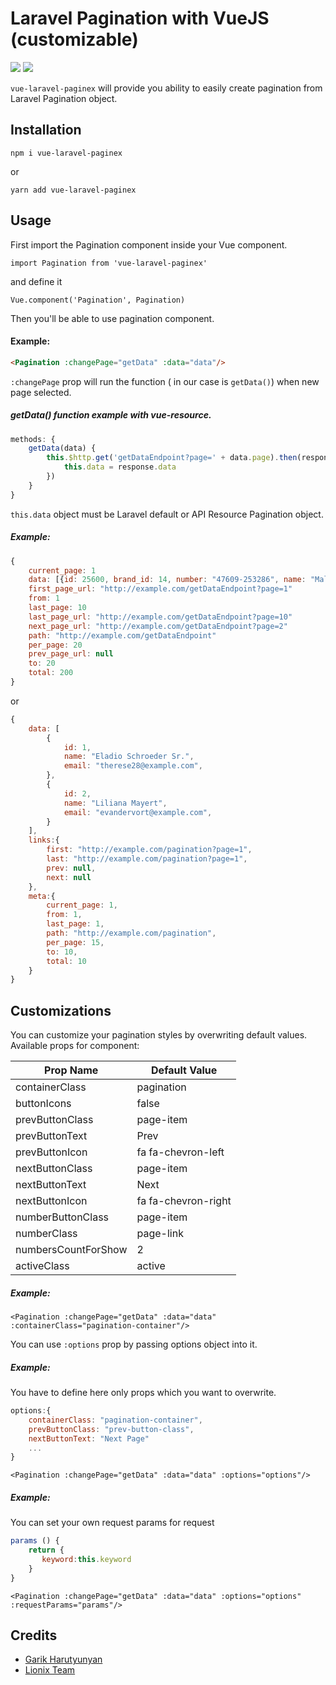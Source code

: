 # Laravel Pagination with VueJS (customizable)
[![](https://img.shields.io/npm/dt/vue-laravel-paginex.svg)](https://www.npmjs.com/package/vue-laravel-paginex)
[![](https://img.shields.io/npm/v/vue-laravel-paginex.svg)](https://www.npmjs.com/package/vue-laravel-paginex)

`vue-laravel-paginex` will provide you ability to easily
create pagination from Laravel Pagination object.

## Installation

`npm i vue-laravel-paginex`

or

`yarn add vue-laravel-paginex`

## Usage

First import the Pagination component inside 
your Vue component.
```vue
import Pagination from 'vue-laravel-paginex'
```
and define it 
```vue
Vue.component('Pagination', Pagination)
```

Then you'll be able to use pagination component.

#### Example:

```html
<Pagination :changePage="getData" :data="data"/>
```
`:changePage` prop will run the function 
( in our case is `getData()`) when new page selected.
##### getData() function example with vue-resource.
```javascript
methods: {
    getData(data) {
        this.$http.get('getDataEndpoint?page=' + data.page).then(response => {
            this.data = response.data
        })
    }
}
```
`this.data` object must be Laravel default or API Resource Pagination object.
##### Example:
```javascript
{
    current_page: 1
    data: [{id: 25600, brand_id: 14, number: "47609-253286", name: "Mall of Africa", type: "Licensed",…},…]
    first_page_url: "http://example.com/getDataEndpoint?page=1"
    from: 1
    last_page: 10
    last_page_url: "http://example.com/getDataEndpoint?page=10"
    next_page_url: "http://example.com/getDataEndpoint?page=2"
    path: "http://example.com/getDataEndpoint"
    per_page: 20
    prev_page_url: null
    to: 20
    total: 200
}
```
or
```javascript
{
    data: [
        {
            id: 1,
            name: "Eladio Schroeder Sr.",
            email: "therese28@example.com",
        },
        {
            id: 2,
            name: "Liliana Mayert",
            email: "evandervort@example.com",
        }
    ],
    links:{
        first: "http://example.com/pagination?page=1",
        last: "http://example.com/pagination?page=1",
        prev: null,
        next: null
    },
    meta:{
        current_page: 1,
        from: 1,
        last_page: 1,
        path: "http://example.com/pagination",
        per_page: 15,
        to: 10,
        total: 10
    }
}
```

## Customizations

You can customize your pagination styles by overwriting default values.
Available props for component:

Prop Name           | Default Value
-------------       | -------------
containerClass      | pagination
buttonIcons         | false
prevButtonClass     | page-item
prevButtonText      | Prev
prevButtonIcon      | fa fa-chevron-left
nextButtonClass     | page-item
nextButtonText      | Next
nextButtonIcon      | fa fa-chevron-right
numberButtonClass   | page-item
numberClass         | page-link
numbersCountForShow | 2
activeClass         | active

##### Example:
`<Pagination :changePage="getData" :data="data" :containerClass="pagination-container"/>`

You can use `:options` prop by passing options object into it.

##### Example:
You have to define here only props which you want to overwrite.
```javascript
options:{
    containerClass: "pagination-container",
    prevButtonClass: "prev-button-class",
    nextButtonText: "Next Page"
    ...
}
```
`<Pagination :changePage="getData" :data="data" :options="options"/>`

##### Example:
You can set your own request params for request
```javascript
params () {
    return {
       keyword:this.keyword
    }
}
```
`<Pagination :changePage="getData" :data="data" :options="options" :requestParams="params"/>`

## Credits

- [Garik Harutyunyan](https://github.com/GHarutyunyan)
- [Lionix Team](https://github.com/lionix-team)
